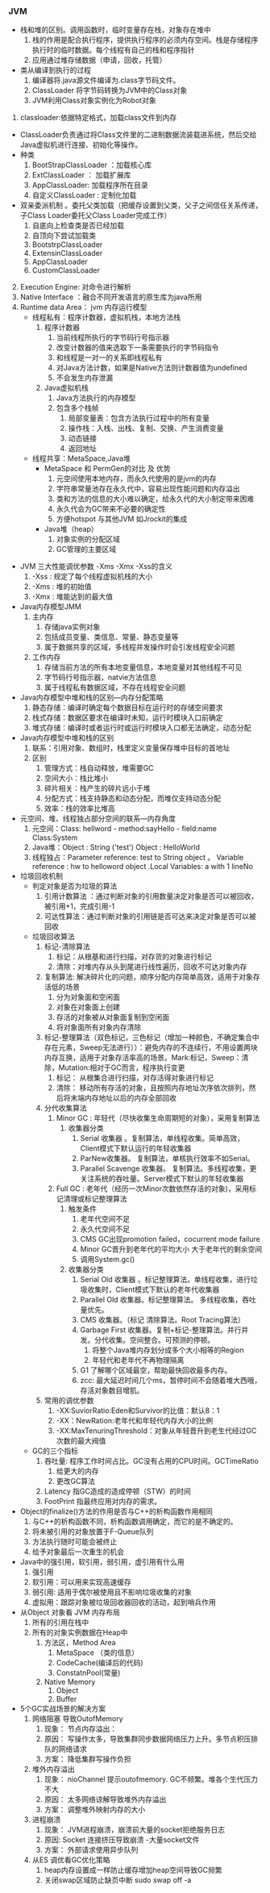 ###  JVM
 + 栈和堆的区别。调用函数时，临时变量存在栈，对象存在堆中
   1. 栈的作用是配合执行程序，提供执行程序的必须内存空间。栈是存储程序执行时的临时数据。每个线程有自己的栈和程序指针
   2. 应用通过堆存储数据（申请，回收，托管）
 + 类从编译到执行的过程
   1. 编译器将.java源文件编译为.class字节码文件。
   2. ClassLoader 将字节码转换为JVM中的Class对象
   3. JVM利用Class对象实例化为Robot对象
 1. classloader:依据特定格式，加载class文件到内存
   + ClassLoader负责通过将Class文件里的二进制数据流装载进系统，然后交给Java虚拟机进行连接、初始化等操作。
   + 种类
       1. BootStrapClassLoader ：加载核心库 
       2. ExtClassLoader ： 加载扩展库
       3. AppClassLoader:   加载程序所在目录
       4. 自定义ClassLoader : 定制化加载 
   + 双亲委派机制 。委托父类加载（把缓存设置到父类，父子之间信任关系传递，子Class Loader委托父Class Loader完成工作）
       1. 自底向上检查类是否已经加载
       2. 自顶向下尝试加载类 
       1. BootstrpClassLoader
       2. ExtensinClassLoader
       3. AppClassLoader
       4. CustomClassLoader
 2. Execution Engine: 对命令进行解析 
 3. Native Interface ：融合不同开发语言的原生库为java所用
 4. Runtime data Area： jvm 内存运行模型
    + 线程私有：程序计数器，虚拟机栈，本地方法栈
       1. 程序计数器
          1. 当前线程所执行的字节码行号指示器
          2. 改变计数器的值来选取下一条需要执行的字节码指令
          3. 和线程是一对一的关系即线程私有
          4. 对Java方法计数，如果是Native方法则计数器值为undefined
          5. 不会发生内存泄漏
       2. Java虚拟机栈
          1. Java方法执行的内存模型
          2. 包含多个栈帧
             1. 局部变量表：包含方法执行过程中的所有变量
             2. 操作栈：入栈、出栈、复制、交换、产生消费变量
             3. 动态链接
             4. 返回地址
    +  线程共享：MetaSpace,Java堆 
       + MetaSpace 和 PermGen的对比 及 优势 
           1. 元空间使用本地内存，而永久代使用的是jvm的内存
           2. 字符串常量池存在永久代中，容易出现性能问题和内存溢出
           3. 类和方法的信息的大小难以确定，给永久代的大小制定带来困难
           4. 永久代会为GC带来不必要的确定性
           5. 方便hotspot 与其他JVM 如Jrockit的集成
       + Java堆（heap）
           1. 对象实例的分配区域
           2. GC管理的主要区域
   + JVM 三大性能调优参数 -Xms -Xmx -Xss的含义
        1. -Xss : 规定了每个线程虚拟机栈的大小
        2. -Xms : 堆的初始值
        3. -Xmx : 堆能达到的最大值
   + Java内存模型JMM
        1. 主内存
            1. 存储java实例对象
            2. 包括成员变量、类信息、常量、静态变量等
            3. 属于数据共享的区域，多线程并发操作时会引发线程安全问题
        2. 工作内存
            1. 存储当前方法的所有本地变量信息，本地变量对其他线程不可见
            2. 字节码行号指示器，natvie方法信息
            3. 属于线程私有数据区域，不存在线程安全问题
   + Java内存模型中堆和栈的区别—内存分配策略
        1. 静态存储：编译时确定每个数据目标在运行时的存储空间要求
        2. 栈式存储：数据区要求在编译时未知，运行时模块入口前确定
        3. 堆式存储：编译时或者运行时或运行时模块入口都无法确定，动态分配
   + Java内存模型中堆和栈的区别
        1. 联系：引用对象、数组时，栈里定义变量保存堆中目标的首地址
        2. 区别
            1. 管理方式：栈自动释放，堆需要GC
            2. 空间大小：栈比堆小
            3. 碎片相关：栈产生的碎片远小于堆
            4. 分配方式：栈支持静态和动态分配，而堆仅支持动态分配
            5. 效率：栈的效率比堆高
   + 元空间、堆、线程独占部分空间的联系—内存角度
        1. 元空间：Class: hellword - method:sayHello - field:name  Class:System
        2. Java堆：Object : String ('test') Object : HelloWorld
        3. 线程独占：Parameter reference: test to String object 。 Variable reference : hw to helloword object .Local Variables: a with 1 lineNo
   + 垃圾回收机制      
        + 判定对象是否为垃圾的算法
            1. 引用计数算法 ：通过判断对象的引用数量决定对象是否可以被回收，被引用+1，完成引用-1
            2. 可达性算法：通过判断对象的引用链是否可达来决定对象是否可以被回收
        + 垃圾回收算法
            1. 标记-清除算法
                1. 标记：从根基和进行扫描，对存货的对象进行标记
                2. 清除：对堆内存从头到尾进行线性遍历，回收不可达对象内存
            2. 复制算法: 解决碎片化的问题，顺序分配内存简单高效，适用于对象存活低的场景
                1. 分为对象面和空闲面
                2. 对象在对象面上创建
                3. 存活的对象被从对象面复制到空闲面
                4. 将对象面所有对象内存清除 
            3. 标记-整理算法（双色标记，三色标记（增加一种颜色，不确定集合中存在元素，Sweep无法进行））：避免内存的不连续行，不用设置两块内存互换，适用于对象存活率高的场景。Mark:标记，Sweep：清除，Mutation:相对于GC而言，程序执行变更
                1. 标记： 从根集合进行扫描，对存活得对象进行标记
                2. 清除： 移动所有存活的对象，且按照内存地址次序依次排列，然后将末端内存地址以后的内存全部回收
            4. 分代收集算法
                1. Minor GC : 年轻代（尽快收集生命周期短的对象），采用复制算法
                    1. 收集器分类
                        1. Serial 收集器 。复制算法，单线程收集。简单高效，Client模式下默认运行的年轻收集器
                        2. ParNew收集器。 复制算法，单核执行效率不如Serial。
                        3. Parallel Scavenge 收集器。 复制算法。多线程收集，更关注系统的吞吐量。Server模式下默认的年轻收集器
                2. Full GC : 老年代（经历一次Minor次数依然存活的对象)，采用标记清理或标记整理算法
                    1. 触发条件
                        1. 老年代空间不足
                        2. 永久代空间不足
                        3. CMS GC出现promotion failed，cocurrent mode failure
                        4. Minor GC晋升到老年代的平均大小 大于老年代的剩余空间
                        5. 调用System.gc()
                    2. 收集器分类
                        1. Serial Old 收集器 。标记整理算法。单线程收集，进行垃圾收集时，Client模式下默认的老年代收集器
                        2. Parallel Old 收集器。标记整理算法。 多线程收集，吞吐量优先。
                        3. CMS 收集器。（标记 清除算法。Root Tracing算法）
                        4. Garbage First 收集器。复制+标记-整理算法。并行并发。分代收集。空间整合。可预测的停顿。
                            1. 将整个Java堆内存划分成多个大小相等的Region
                            2. 年轻代和老年代不再物理隔离 
                        5. G1 了解哪个区域最空，帮助最快回收最多内存。
                        6. zcc: 最大延迟时间几个ms，暂停时间不会随着堆大西哦，存活对象数目增肌。
            5. 常用的调优参数
                1. -XX:SuviorRatio:Eden和Survivor的比值：默认8：1
                2. -XX：NewRation:老年代和年轻代内存大小的比例
                3. -XX:MaxTenuringThreshold：对象从年轻晋升到老生代经过GC次数的最大阀值
        + GC的三个指标
            1. 吞吐量: 程序工作时间占比。GC没有占用的CPU时间。GCTimeRatio
                1. 给更大的内存
                2. 更改GC算法
            2.  Latency 指GC造成的造成停顿（STW）的时间
            3.  FootPrint 指最终应用对内存的需求。
   + Object的finalize()方法的作用是否与C++的析构函数作用相同
        1. 与C++的析构函数不同，析构函数调用确定，而它的是不确定的。
        2. 将未被引用的对象放置于F-Queue队列
        3. 方法执行随时可能会被终止
        4. 给予对象最后一次重生的机会
   + Java中的强引用，软引用，弱引用，虚引用有什么用
        1. 强引用
        2. 软引用：可以用来实现高速缓存
        3. 弱引用: 适用于偶尔被使用且不影响垃圾收集的对象
        4. 虚拟用：跟踪对象被垃圾回收器回收的活动，起到哨兵作用
 + 从Object 对象看 JVM 内存布局
      1. 所有的引用在栈中
      2. 所有的对象实例数据在Heap中
          1. 方法区，Method Area
             1. MetaSpace （类的信息）
             2. CodeCache(编译后的代码)
             3. ConstatnPool(常量)
          2. Native Memory
             1. Object 
             2. Buffer
 + 5个GC实战场景的解决方案
    1. 网络阻塞 导致OutofMemory
        1. 现象： 节点内存溢出：
        2. 原因： 写操作太多，导致集群同步数据网络压力上升。多节点积压排队的网络请求
        3. 方案： 降低集群写操作负担
    2. 堆外内存溢出
        1. 现象： nioChannel 提示outofmemory. GC不频繁。堆各个生代压力不大
        2. 原因： 太多网络谅解导致堆外内存溢出
        3. 方案： 调整堆外映射内存的大小
    3. 进程崩溃
        1. 现象： JVM进程崩溃，崩溃前大量的socket拒绝服务日志
        2. 原因: Socket 连接挤压导致崩溃 -大量socket文件
        3. 方案： 外部请求使用异步队列
    4. 从ES 调优看GC优化策略
        1. heap内存设置成一样防止缓存增加heap空间导致GC频繁
        2. 关闭swap区域防止缺页中断 sudo swap off -a 
        
    
             

 
    
            